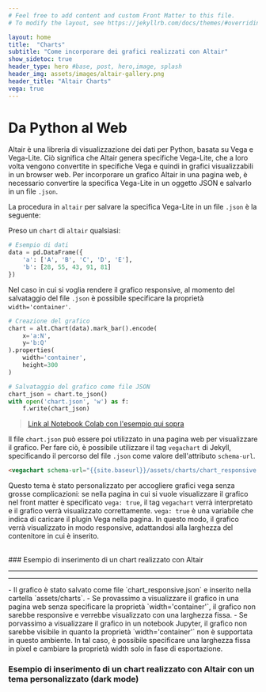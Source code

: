 ```yaml
---
# Feel free to add content and custom Front Matter to this file.
# To modify the layout, see https://jekyllrb.com/docs/themes/#overriding-theme-defaults

layout: home
title:  "Charts"
subtitle: "Come incorporare dei grafici realizzati con Altair"
show_sidetoc: true
header_type: hero #base, post, hero,image, splash
header_img: assets/images/altair-gallery.png
header_title: "Altair Charts"
vega: true
---
```



# Da Python al Web

Altair è una libreria di visualizzazione dei dati per Python, basata su Vega e Vega-Lite. Ciò significa che Altair genera specifiche Vega-Lite, che a loro volta vengono convertite in specifiche Vega e quindi in grafici visualizzabili in un browser web. Per incorporare un grafico Altair in una pagina web, è necessario convertire la specifica Vega-Lite in un oggetto JSON e salvarlo in un file `.json`.

La procedura in `altair` per salvare la specifica Vega-Lite in un file `.json` è la seguente:

Preso un `chart` di `altair` qualsiasi:
```python
# Esempio di dati
data = pd.DataFrame({
    'a': ['A', 'B', 'C', 'D', 'E'],
    'b': [28, 55, 43, 91, 81]
})
```
Nel caso in cui si voglia rendere il grafico responsive, al momento del salvataggio del file `.json` è possibile specificare la proprietà `width='container'`.
```python
# Creazione del grafico
chart = alt.Chart(data).mark_bar().encode(
    x='a:N',
    y='b:Q'
).properties(
    width='container',
    height=300 
)

# Salvataggio del grafico come file JSON
chart_json = chart.to_json()
with open('chart.json', 'w') as f:
    f.write(chart_json)
```
> [Link al Notebook Colab con l'esempio qui sopra](https://colab.research.google.com/drive/1ySTEzV2se1buHZ7X5p2fX5RlDUXyAfaX?usp=sharing)

Il file `chart.json` può essere poi utilizzato in una pagina web per visualizzare il grafico. Per fare ciò, è possibile utilizzare il tag `vegachart` di Jekyll, specificando il percorso del file `.json` come valore dell'attributo `schema-url`.

```html
<vegachart schema-url="{{site.baseurl}}/assets/charts/chart_responsive.json" style="width: 100%"></vegachart>
```
Questo tema è stato personalizzato per accogliere grafici vega senza grosse complicazioni: se nella pagina in cui si vuole visualizzare il grafico nel front matter è specificato `vega: true`, il tag `vegachart` verrà interpretato e il grafico verrà visualizzato correttamente.
`vega: true` è una variabile che indica di caricare il plugin Vega nella pagina.
In questo modo, il grafico verrà visualizzato in modo responsive, adattandosi alla larghezza del contenitore in cui è inserito.

<br>
### Esempio di inserimento di un chart realizzato con Altair 
<hr>
<vegachart schema-url="{{site.baseurl}}/assets/charts/PriceByLanguage.json" style="width: 100%"></vegachart>

<hr>
- Il grafico è stato salvato come file `chart_responsive.json` e inserito nella cartella `assets/charts`.
- Se provassimo a visualizzare il grafico in una pagina web senza specificare la proprietà `width='container'`, il grafico non sarebbe responsive e verrebbe visualizzato con una larghezza fissa.
- Se porvassimo a visualizzare il grafico in un notebook Jupyter, il grafico non sarebbe visibile in quanto la proprietà `width='container'` non è supportata in questo ambiente. In tal caso, è possibile specificare una larghezza fissa in pixel e cambiare la proprietà width solo in fase di esportazione. 

### Esempio di inserimento di un chart realizzato con Altair con un tema personalizzato (dark mode)

<vegachart schema-url="{{site.baseurl}}/assets/charts/PriceByLanguage_dark.json" style="width: 100%"></vegachart>
